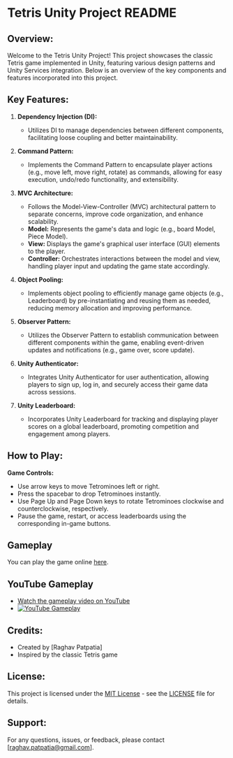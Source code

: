 # Tetris Unity Project README

## Overview:
Welcome to the Tetris Unity Project! This project showcases the classic Tetris game implemented in Unity, featuring various design patterns and Unity Services integration. Below is an overview of the key components and features incorporated into this project.

## Key Features:
1. **Dependency Injection (DI):**
   - Utilizes DI to manage dependencies between different components, facilitating loose coupling and better maintainability.

2. **Command Pattern:**
   - Implements the Command Pattern to encapsulate player actions (e.g., move left, move right, rotate) as commands, allowing for easy execution, undo/redo functionality, and extensibility.

3. **MVC Architecture:**
   - Follows the Model-View-Controller (MVC) architectural pattern to separate concerns, improve code organization, and enhance scalability.
   - **Model:** Represents the game's data and logic (e.g., board Model, Piece Model).
   - **View:** Displays the game's graphical user interface (GUI) elements to the player.
   - **Controller:** Orchestrates interactions between the model and view, handling player input and updating the game state accordingly.

4. **Object Pooling:**
   - Implements object pooling to efficiently manage game objects (e.g., Leaderboard) by pre-instantiating and reusing them as needed, reducing memory allocation and improving performance.

5. **Observer Pattern:**
   - Utilizes the Observer Pattern to establish communication between different components within the game, enabling event-driven updates and notifications (e.g., game over, score update).

6. **Unity Authenticator:**
   - Integrates Unity Authenticator for user authentication, allowing players to sign up, log in, and securely access their game data across sessions.

7. **Unity Leaderboard:**
   - Incorporates Unity Leaderboard for tracking and displaying player scores on a global leaderboard, promoting competition and engagement among players.

## How to Play:
  **Game Controls:**
   - Use arrow keys to move Tetrominoes left or right.
   - Press the spacebar to drop Tetrominoes instantly.
   - Use Page Up and Page Down keys to rotate Tetrominoes clockwise and counterclockwise, respectively.
   - Pause the game, restart, or access leaderboards using the corresponding in-game buttons.

## Gameplay
You can play the game online [here](https://raghavpatpatia.itch.io/tetris).

## YouTube Gameplay
- [Watch the gameplay video on YouTube](https://www.youtube.com/watch?v=7wO5HsmbMDE)
- [![YouTube Gameplay](https://img.youtube.com/vi/7wO5HsmbMDE/maxresdefault.jpg)](https://www.youtube.com/watch?v=7wO5HsmbMDE)

## Credits:
- Created by [Raghav Patpatia]
- Inspired by the classic Tetris game

## License:
This project is licensed under the [MIT License](LICENSE) - see the [LICENSE](LICENSE) file for details.

## Support:
For any questions, issues, or feedback, please contact [raghav.patpatia@gmail.com].
